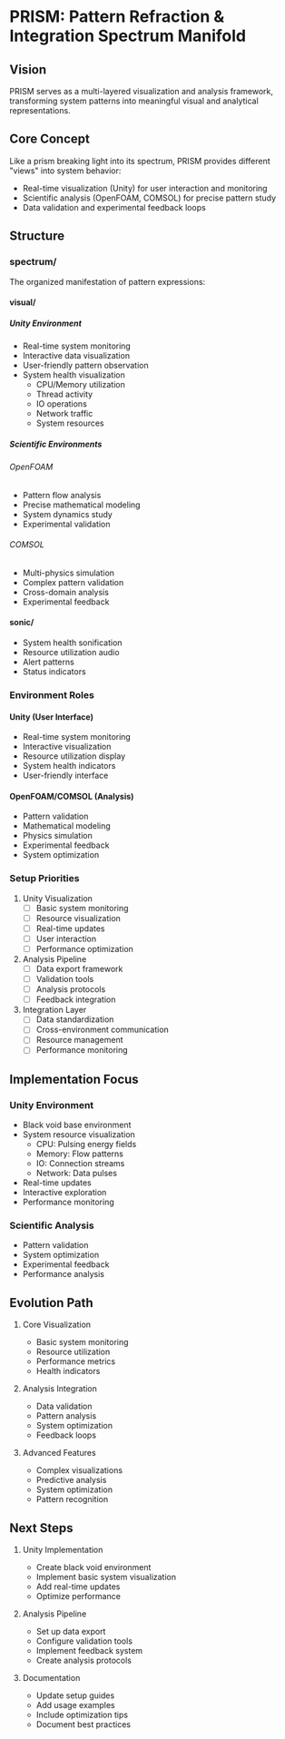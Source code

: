 # PRISM: Pattern Refraction & Integration Spectrum Manifold

## Vision

PRISM serves as a multi-layered visualization and analysis framework, transforming system patterns into meaningful visual and analytical representations.

## Core Concept

Like a prism breaking light into its spectrum, PRISM provides different "views" into system behavior:
- Real-time visualization (Unity) for user interaction and monitoring
- Scientific analysis (OpenFOAM, COMSOL) for precise pattern study
- Data validation and experimental feedback loops

## Structure

### spectrum/

The organized manifestation of pattern expressions:

#### visual/

##### Unity Environment
- Real-time system monitoring
- Interactive data visualization
- User-friendly pattern observation
- System health visualization
  - CPU/Memory utilization
  - Thread activity
  - IO operations
  - Network traffic
  - System resources

##### Scientific Environments
###### OpenFOAM
- Pattern flow analysis
- Precise mathematical modeling
- System dynamics study
- Experimental validation

###### COMSOL
- Multi-physics simulation
- Complex pattern validation
- Cross-domain analysis
- Experimental feedback

#### sonic/
- System health sonification
- Resource utilization audio
- Alert patterns
- Status indicators

### Environment Roles

#### Unity (User Interface)
- Real-time system monitoring
- Interactive visualization
- Resource utilization display
- System health indicators
- User-friendly interface

#### OpenFOAM/COMSOL (Analysis)
- Pattern validation
- Mathematical modeling
- Physics simulation
- Experimental feedback
- System optimization

### Setup Priorities

1. Unity Visualization
   - [ ] Basic system monitoring
   - [ ] Resource visualization
   - [ ] Real-time updates
   - [ ] User interaction
   - [ ] Performance optimization

2. Analysis Pipeline
   - [ ] Data export framework
   - [ ] Validation tools
   - [ ] Analysis protocols
   - [ ] Feedback integration

3. Integration Layer
   - [ ] Data standardization
   - [ ] Cross-environment communication
   - [ ] Resource management
   - [ ] Performance monitoring

## Implementation Focus

### Unity Environment
- Black void base environment
- System resource visualization
  - CPU: Pulsing energy fields
  - Memory: Flow patterns
  - IO: Connection streams
  - Network: Data pulses
- Real-time updates
- Interactive exploration
- Performance monitoring

### Scientific Analysis
- Pattern validation
- System optimization
- Experimental feedback
- Performance analysis

## Evolution Path

1. Core Visualization
   - Basic system monitoring
   - Resource utilization
   - Performance metrics
   - Health indicators

2. Analysis Integration
   - Data validation
   - Pattern analysis
   - System optimization
   - Feedback loops

3. Advanced Features
   - Complex visualizations
   - Predictive analysis
   - System optimization
   - Pattern recognition

## Next Steps

1. Unity Implementation
   - Create black void environment
   - Implement basic system visualization
   - Add real-time updates
   - Optimize performance

2. Analysis Pipeline
   - Set up data export
   - Configure validation tools
   - Implement feedback system
   - Create analysis protocols

3. Documentation
   - Update setup guides
   - Add usage examples
   - Include optimization tips
   - Document best practices
